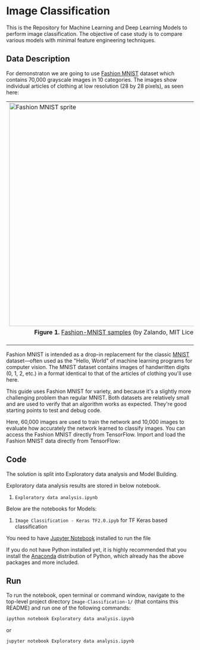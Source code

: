 # Image Classification
This is the Repository for Machine Learning and Deep Learning Models to perform image classification. The objective of case study is to compare various models with minimal feature engineering techniques.

## Data Description
For demonstraton we are going to use [Fashion MNIST](https://github.com/zalandoresearch/fashion-mnist) dataset which contains 70,000 grayscale images in 10 categories. The images show individual articles of clothing at low resolution (28 by 28 pixels), as seen here:

<table>
  <tr><td>
    <img src="https://tensorflow.org/images/fashion-mnist-sprite.png"
         alt="Fashion MNIST sprite"  width="600">
  </td></tr>
  <tr><td align="center">
    <b>Figure 1.</b> <a href="https://github.com/zalandoresearch/fashion-mnist">Fashion-MNIST samples</a> (by Zalando, MIT License).<br/>&nbsp;
  </td></tr>
</table>

Fashion MNIST is intended as a drop-in replacement for the classic [MNIST](http://yann.lecun.com/exdb/mnist/) dataset—often used as the "Hello, World" of machine learning programs for computer vision. The MNIST dataset contains images of handwritten digits (0, 1, 2, etc.) in a format identical to that of the articles of clothing you'll use here.

This guide uses Fashion MNIST for variety, and because it's a slightly more challenging problem than regular MNIST. Both datasets are relatively small and are used to verify that an algorithm works as expected. They're good starting points to test and debug code.

Here, 60,000 images are used to train the network and 10,000 images to evaluate how accurately the network learned to classify images. You can access the Fashion MNIST directly from TensorFlow. Import and load the Fashion MNIST data directly from TensorFlow:

## Code

The solution is split into Exploratory data analysis and Model Building. 

Exploratory data analysis results are stored in below notebook.

1. `Exploratory data analysis.ipynb`

Below are the notebooks for Models:

1. `Image Classification - Keras TF2.0.ipyb` for TF Keras based classification

You need to have [Jupyter Notebook](http://ipython.org/notebook.html) installed to run the file

If you do not have Python installed yet, it is highly recommended that you install the [Anaconda](http://continuum.io/downloads) distribution of Python, which already has the above packages and more included. 

## Run

To run the notebook, open terminal or command window, navigate to the top-level project directory `Image-Classification-1/` (that contains this README) and run one of the following commands:

```bash
ipython notebook Exploratory data analysis.ipynb
```  
or
```bash
jupyter notebook Exploratory data analysis.ipynb
```
